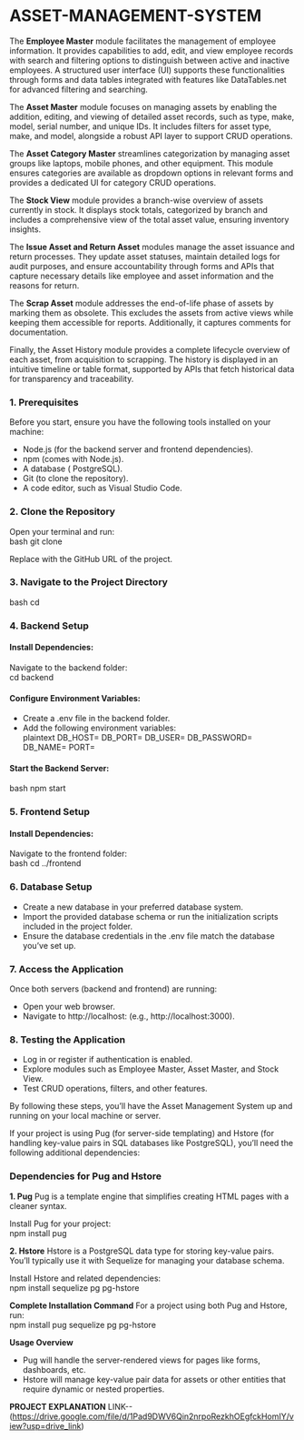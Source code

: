# ASSET-MANAGEMENT-SYSTEM

The **Employee Master** module facilitates the management of employee information. It provides capabilities to add, edit, and view employee records with search and filtering options to distinguish between active and inactive employees. A structured user interface (UI) supports these functionalities through forms and data tables integrated with features like DataTables.net for advanced filtering and searching.

The **Asset Master** module focuses on managing assets by enabling the addition, editing, and viewing of detailed asset records, such as type, make, model, serial number, and unique IDs. It includes filters for asset type, make, and model, alongside a robust API layer to support CRUD operations.

The **Asset Category Master** streamlines categorization by managing asset groups like laptops, mobile phones, and other equipment. This module ensures categories are available as dropdown options in relevant forms and provides a dedicated UI for category CRUD operations.

The **Stock View** module provides a branch-wise overview of assets currently in stock. It displays stock totals, categorized by branch and includes a comprehensive view of the total asset value, ensuring inventory insights.

The **Issue Asset and Return Asset** modules manage the asset issuance and return processes. They update asset statuses, maintain detailed logs for audit purposes, and ensure accountability through forms and APIs that capture necessary details like employee and asset information and the reasons for return.

The **Scrap Asset** module addresses the end-of-life phase of assets by marking them as obsolete. This excludes the assets from active views while keeping them accessible for reports. Additionally, it captures comments for documentation.

Finally, the Asset History module provides a complete lifecycle overview of each asset, from acquisition to scrapping. The history is displayed in an intuitive timeline or table format, supported by APIs that fetch historical data for transparency and traceability.


### 1. Prerequisites  
Before you start, ensure you have the following tools installed on your machine:  
- Node.js (for the backend server and frontend dependencies).  
- npm (comes with Node.js).  
- A database ( PostgreSQL).  
- Git (to clone the repository).  
- A code editor, such as Visual Studio Code.

### 2. Clone the Repository  
Open your terminal and run:  
bash
git clone <repository-url>

Replace <repository-url> with the GitHub URL of the project.

### 3. Navigate to the Project Directory  
bash
cd <project-folder>

### 4. Backend Setup  
#### Install Dependencies:  
Navigate to the backend folder:  
cd backend

#### Configure Environment Variables:  
- Create a .env file in the backend folder.  
- Add the following environment variables:  
  plaintext
  DB_HOST=<database-host>
  DB_PORT=<database-port>
  DB_USER=<database-username>
  DB_PASSWORD=<database-password>
  DB_NAME=<database-name>
  PORT=<server-port>
  
#### Start the Backend Server:  
bash
npm start

### 5. Frontend Setup  
#### Install Dependencies:  
Navigate to the frontend folder:  
bash
cd ../frontend

### 6. Database Setup  
- Create a new database in your preferred database system.  
- Import the provided database schema or run the initialization scripts included in the project folder.  
- Ensure the database credentials in the .env file match the database you’ve set up.

### 7. Access the Application  
Once both servers (backend and frontend) are running:  
- Open your web browser.  
- Navigate to http://localhost:<frontend-port> (e.g., http://localhost:3000).

### 8. Testing the Application  
- Log in or register if authentication is enabled.  
- Explore modules such as Employee Master, Asset Master, and Stock View.  
- Test CRUD operations, filters, and other features.

By following these steps, you’ll have the Asset Management System up and running on your local machine or server.

If your project is using Pug (for server-side templating) and Hstore (for handling key-value pairs in SQL databases like PostgreSQL), you’ll need the following additional dependencies:


### Dependencies for Pug and Hstore

**1. Pug** 
Pug is a template engine that simplifies creating HTML pages with a cleaner syntax.  

Install Pug for your project:  
npm install pug

**2. Hstore**
Hstore is a PostgreSQL data type for storing key-value pairs. You’ll typically use it with Sequelize for managing your database schema.

Install Hstore and related dependencies:  
npm install sequelize pg pg-hstore

**Complete Installation Command**
For a project using both Pug and Hstore, run:  
npm install pug sequelize pg pg-hstore


**Usage Overview**
- Pug will handle the server-rendered views for pages like forms, dashboards, etc.  
- Hstore will manage key-value pair data for assets or other entities that require dynamic or nested properties.

**PROJECT EXPLANATION**
LINK--(https://drive.google.com/file/d/1Pad9DWV6Qin2nrpoRezkhOEgfckHomIY/view?usp=drive_link)
